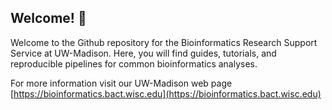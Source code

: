 ## Welcome! 👋

Welcome to the Github repository for the Bioinformatics Research Support Service at UW-Madison.
Here, you will find guides, tutorials, and reproducible pipelines for common bioinformatics analyses. 

For more information visit our UW-Madison web page [https://bioinformatics.bact.wisc.edu](https://bioinformatics.bact.wisc.edu)
